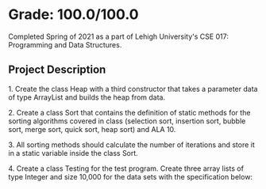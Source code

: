 # Grade: 100.0/100.0
Completed Spring of 2021 as a part of Lehigh University's CSE 017: Programming and Data Structures. 

## Project Description
1\. Create the class Heap with a third constructor that takes a parameter data of type ArrayList<E> and builds the heap from data.
  
  
2\. Create a class Sort that contains the definition of static methods for the sorting algorithms covered in class (selection sort, insertion sort, bubble sort, merge sort, quick sort, heap sort) and ALA 10.
  
  
3\. All sorting methods should calculate the number of iterations and store it in a static variable inside the class Sort.
  
  
4\. Create a class Testing for the test program. Create three array lists of type Integer and size 10,000 for the data sets with the specification below:
